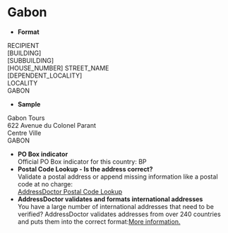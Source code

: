 Gabon
=====

- **Format**

RECIPIENT  
[BUILDING]  
[SUBBUILDING]  
[HOUSE_NUMBER] STREET_NAME  
[DEPENDENT_LOCALITY]  
LOCALITY  
GABON
- **Sample**

Gabon Tours  
622 Avenue du Colonel Parant  
Centre Ville  
GABON
- **PO Box indicator**  
Official PO Box indicator for this country: BP
- **Postal Code Lookup - Is the address correct?**  
Validate a postal address or append missing information like a postal code at no charge:  
[AddressDoctor Postal Code Lookup](http://lookup.addressdoctor.com/lookup/default.aspx?lang=en&country=GAB)
- **AddressDoctor validates and formats international addresses**  
You have a large number of international addresses that need to be verified? AddressDoctor validates addresses from over 240 countries and puts them into the correct format:[More information.](index.php?id=31&L=1)